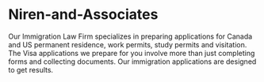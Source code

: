 Niren-and-Associates
====================

Our Immigration Law Firm specializes in preparing applications for Canada and US permanent residence, work permits, study permits and visitation. The Visa applications we prepare for you involve more than just completing forms and collecting documents. Our immigration applications are designed to get results.
